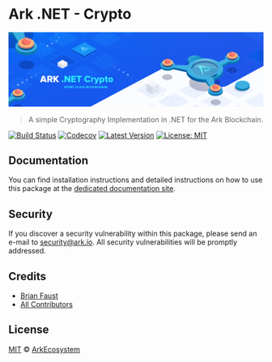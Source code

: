 # Ark .NET - Crypto

<p align="center">
    <img src="https://github.com/ArkEcosystem/dotnet-crypto/blob/master/banner.png" />
</p>

> A simple Cryptography Implementation in .NET for the Ark Blockchain.

[![Build Status](https://img.shields.io/travis/ArkEcosystem/dotnet-crypto/master.svg)](https://travis-ci.org/ArkEcosystem/dotnet-crypto)
[![Codecov](https://img.shields.io/codecov/c/github/arkecosystem/dotnet-crypto.svg)](https://codecov.io/gh/arkecosystem/dotnet-crypto)
[![Latest Version](https://img.shields.io/github/release/ArkEcosystem/dotnet-crypto.svg)](https://github.com/ArkEcosystem/dotnet-crypto/releases)
[![License: MIT](https://img.shields.io/badge/License-MIT-yellow.svg)](https://opensource.org/licenses/MIT)

## Documentation

You can find installation instructions and detailed instructions on how to use this package at the [dedicated documentation site](https://docs.ark.io/developers/sdk/cryptography/dotnet.html).

## Security

If you discover a security vulnerability within this package, please send an e-mail to security@ark.io. All security vulnerabilities will be promptly addressed.

## Credits

- [Brian Faust](https://github.com/faustbrian)
- [All Contributors](../../../../contributors)

## License

[MIT](LICENSE) © [ArkEcosystem](https://ark.io)
